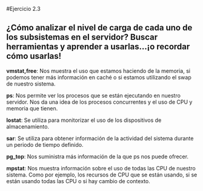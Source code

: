 #Ejercicio 2.3
## ¿Cómo analizar el nivel de carga de cada uno de los subsistemas en el servidor? Buscar herramientas y aprender a usarlas...¡o recordar cómo usarlas! 

**vmstat,free**: Nos muestra el uso que estamos haciendo de la memoria, si podemos tener más información en caché o si estamos utilizando el swap de nuestro sistema.

**ps**: Nos permite ver los procesos que se están ejecutando en nuestro servidor. Nos da una idea de los procesos concurrentes y el uso de CPU y memoria que tienen.

**lostat**: Se utiliza para monitorizar el uso de los dispositivos de almacenamiento.

**sar**: Se utiliza para obtener información de la actividad del sistema durante un periodo de tiempo definido.

**pg_top**: Nos suministra más información de la que ps nos puede ofrecer.

**mpstat**: Nos muestra información sobre el uso de todas las CPU de nuestro sistema. Como por ejemplo, los recursos de CPU que se están usando, si se están usando todas las CPU o si hay cambio de contexto.





